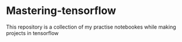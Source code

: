 # Mastering-tensorflow

This repository is a collection of my practise notebookes while making projects in tensorflow 

